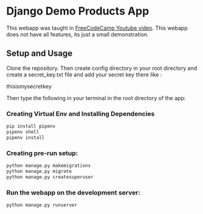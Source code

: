 # Django Demo Products App

This webapp was taught in [FreeCodeCamp Youtube video](https://www.youtube.com/watch?v=F5mRW0jo-U4). This webapp does not have all features, its just a small demonstration.

## Setup and Usage

Clone the repository. Then create config directory in your root directory and create a secret_key.txt file and add your secret key there like :

thisismysecretkey

Then type the following in your terminal in the root directory of the app:

### Creating Virtual Env and Installing Dependencies

```bash
pip install pipenv
pipenv shell
pipenv install
```

### Creating pre-run setup:

```bash
python manage.py makemigrations
python manage.py migrate
python manage.py createsuperuser
```

### Run the webapp on the development server:

```bash
python manage.py runserver
```
